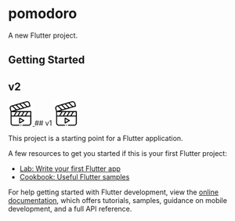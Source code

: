 # pomodoro

A new Flutter project.

## Getting Started
## v2
<a href="https://drive.google.com/file/d/1rVBZcA5fcEv0sn-oDy-qsVwTB3GIQ39v/view?usp=drive_link">
  <img src="video.png" alt="Videonuzun Başlığı" width="50" height="50">
</a>
## v1
<a href="https://drive.google.com/file/d/155lhBp1sErMneeoLORNtmdNljAAAF6-9/view?usp=sharing">
  <img src="video.png" alt="Videonuzun Başlığı" width="50" height="50">
</a>

This project is a starting point for a Flutter application.

A few resources to get you started if this is your first Flutter project:

- [Lab: Write your first Flutter app](https://docs.flutter.dev/get-started/codelab)
- [Cookbook: Useful Flutter samples](https://docs.flutter.dev/cookbook)

For help getting started with Flutter development, view the
[online documentation](https://docs.flutter.dev/), which offers tutorials,
samples, guidance on mobile development, and a full API reference.
